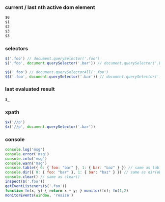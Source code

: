 ### current / last nth active dom element
```js
$0
$1
$2
$3
$3
```

### selectors
```js
$('.foo') // document.querySelector('.foo')
$('.foo', document.querySelector('.bar')) // document.querySelector('.bar').querySelector('.foo')

$$('.foo') // document.querySelectorAll('.foo')
$$('.foo', document.querySelector('.bar')) // document.querySelector('.bar').querySelectorAll('.foo')
```

### last evaluated result
```js
$_
```

### xpath
```js
$x('//p')
$x('//p', document.querySelector('.bar'))
```

### console
```js
console.log('msg')
console.error('msg')
console.info('msg')
console.warn('msg')
console.table({ 0: { foo: "bar" }, 1: { bar: "baz" } }) // same as table() 
console.dir({ 0: { foo: "bar" }, 1: { bar: "baz" } }) // same as dir(obj)
console.clear() // same as clear()
inspect($('.foo'))
getEventListeners($('.foo'))
function fn(x, y) { return x + y; } monitor(fn); fn(1,2)
monitorEvents(window, 'resize')
```   
